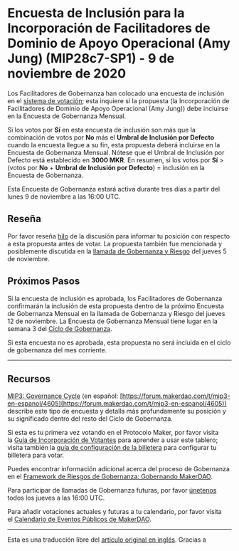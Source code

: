 # Encuesta de Inclusión para la Incorporación de Facilitadores de Dominio de Apoyo Operacional **(Amy Jung) (MIP28c7-SP1) - 9 de noviembre de 2020**

Los Facilitadores de Gobernanza han colocado una encuesta de inclusión en el [sistema de votación](https://vote.makerdao.com/polling); esta inquiere si la propuesta (la Incorporación de Facilitadores de Dominio de Apoyo Operacional (Amy Jung)) debe incluirse en la Encuesta de Gobernanza Mensual.

Si los votos por **Sí** en esta encuesta de inclusión son más que la combinación de votos por **No** más el **Umbral de Inclusión por Defecto** cuando la encuesta llegue a su fin, esta propuesta deberá incluirse en la Encuesta de Gobernanza Mensual. Nótese que el Umbral de Inclusión por Defecto está establecido en **3000 MKR**. En resumen, si los votos por **Sí** > (votos por **No** + **Umbral de Inclusión por Defecto**) = inclusión en la Encuesta de Gobernanza.

Esta Encuesta de Gobernanza estará activa durante tres días a partir del lunes 9 de noviembre a las 16:00 UTC.

## **Reseña**

Por favor reseña [hilo](https://forum.makerdao.com/t/mip28c7-sp1-subproposal-for-operational-support-domain-facilitator-onboarding/4628) de la discusión para informar tu posición con respecto a esta propuesta antes de votar. La propuesta también fue mencionada y posiblemente discutida en la [llamada de Gobernanza y Riesgo](https://forum.makerdao.com/t/agenda-discussion-scientific-governance-and-risk-117-thursday-november-5-16-00-utc/4929) del jueves 5 de noviembre.

## Próximos Pasos

Si la encuesta de inclusión es aprobada, los Facilitadores de Gobernanza confirmarán la inclusión de esta propuesta dentro de la próximo Encuesta de Gobernanza Mensual en la llamada de Gobernanza y Riesgo del jueves 12 de noviembre. La Encuesta de Gobernanza Mensual tiene lugar en la semana 3 del [Ciclo de Gobernanza](https://github.com/makerdao/mips/blob/Accepted/MIP3/mip3.md).

Si esta encuesta no es aprobada, esta propuesta no será incluida en el ciclo de gobernanza del mes corriente.

---

## **Recursos**

[MIP3: Governance Cycle](https://github.com/makerdao/mips/blob/Accepted/MIP3/mip3.md) (en español: [https://forum.makerdao.com/t/mip3-en-espanol/4605](https://forum.makerdao.com/t/mip3-en-espanol/4605)) describe este tipo de encuesta y detalla más profundamente su posición y su significado dentro del resto del Ciclo de Gobernanza.

Si esta es tu primera vez votando en el Protocolo Maker, por favor visita la [Guía de Incorporación de Votantes](https://community-development.makerdao.com/onboarding/voter-onboarding) para aprender a usar este tablero; visita también la [guía de configuración de la billetera](https://community-development.makerdao.com/en/learn/governance/voting-setup/) para configurar tu billetera para votar.

Puedes encontrar información adicional acerca del proceso de Gobernanza en el [Framework de Riesgos de Gobernanza: Gobernando MakerDAO](https://community-development.makerdao.com/governance/governance-risk-framework).

Para participar de llamadas de Gobernanza futuras, por favor [únetenos](https://community-development.makerdao.com/governance/governance-and-risk-meetings) todos los jueves a las 16:00 UTC.

Para añadir votaciones actuales y futuras a tu calendario, por favor visita el [Calendario de Eventos Públicos de MakerDAO](https://calendar.google.com/calendar/embed?src=makerdao.com_3efhm2ghipksegl009ktniomdk%40group.calendar.google.com&ctz=America%2FLos_Angeles).

---

Esta es una traducción libre del [artículo original en inglés](https://github.com/makerdao/community/blob/master/governance/polls/Inclusion%20Poll%20-%20MIP28c7-SP1%20-%20November%209,%202020.md). Gracias a
